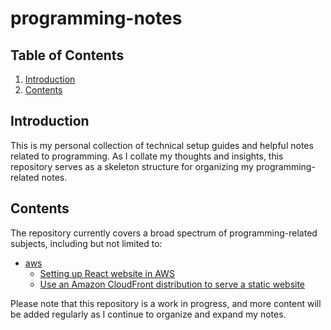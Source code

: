 # programming-notes

## Table of Contents

1. [Introduction](#introduction)
2. [Contents](#contents)

## Introduction

This is my personal collection of technical setup guides and helpful notes related to programming. As I collate my thoughts and insights, this repository serves as a skeleton structure for organizing my programming-related notes.

## Contents

The repository currently covers a broad spectrum of programming-related subjects, including but not limited to:

* [aws](./aws/README.md)
  * [Setting up React website in AWS](./aws/ec2/README.md)
  * [Use an Amazon CloudFront distribution to serve a static website](./aws/s3/README.md)

Please note that this repository is a work in progress, and more content will be added regularly as I continue to organize and expand my notes.